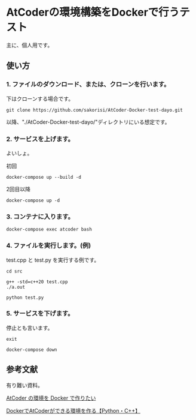 # AtCoderの環境構築をDockerで行うテスト

主に、個人用です。


## 使い方

### 1. ファイルのダウンロード、または、クローンを行います。
下はクローンする場合です。
```
git clone https://github.com/sakorisi/AtCoder-Docker-test-dayo.git
```
以降、"./AtCoder-Docker-test-dayo/"ディレクトリにいる想定です。

### 2. サービスを上げます。
よいしょ。

初回
```
docker-compose up --build -d
```

2回目以降
```
docker-compose up -d
```

### 3. コンテナに入ります。
```
docker-compose exec atcoder bash
```

### 4. ファイルを実行します。(例)
test.cpp と test.py を実行する例です。

```
cd src

g++ -std=c++20 test.cpp
./a.out

python test.py
```

### 5. サービスを下げます。
停止とも言います。
```
exit

docker-compose down
```


## 参考文献
有り難い資料。

[AtCoder の環境を Docker で作りたい](https://qiita.com/tf63/items/c93c6f24d73599e637d8)

[DockerでAtCoderができる環境を作る【Python・C++】](https://qiita.com/hinamimi/items/b3dd159f956628cebdbb)
